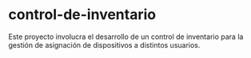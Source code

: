 # control-de-inventario
Este proyecto involucra el desarrollo de un control de inventario para la gestión de asignación de dispositivos a distintos usuarios.
